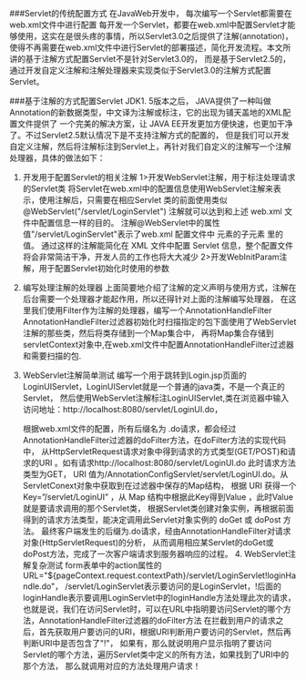 ###Servlet的传统配置方式
   在JavaWeb开发中， 每次编写一个Servlet都需要在web.xml文件中进行配置
   每开发一个Servlet，都要在web.xml中配置Servlet才能够使用，这实在是很头疼的事情，所以Servlet3.0之后提供了注解(annotation)，
   使得不再需要在web.xml文件中进行Servlet的部署描述，简化开发流程。本文所讲的基于注解方式配置Servlet不是针对Servlet3.0的，
   而是基于Servlet2.5的，通过开发自定义注解和注解处理器来实现类似于Servlet3.0的注解方式配置Servlet。

###基于注解的方式配置Servlet
   JDK1. 5版本之后， JAVA提供了一种叫做Annotation的新数据类型，中文译为注解或标注，它的出现为铺天盖地的XML配置文件提供了
   一个完美的解决方案，让 JAVA EE开发更加方便快速，也更加干净了。不过Servlet2.5默认情况下是不支持注解方式的配置的，
   但是我们可以开发自定义注解，然后将注解标注到Servlet上，再针对我们自定义的注解写一个注解处理器，具体的做法如下：
   1. 开发用于配置Servlet的相关注解
        1>开发WebServlet注解，用于标注处理请求的Servlet类
        将Servlet在web.xml中的配置信息使用WebServlet注解来表示，使用注解后，只需要在相应Servlet 类的前面使用类似
        @WebServlet("/servlet/LoginServlet") 注解就可以达到和上述 web.xml 文件中配置信息一样的目的。
        注解@WebServlet中的属性值"/servlet/LoginServlet"表示了web.xml 配置文件中 <servlet-mapping> 元素的子元素 <url-pattern> 里的值。
        通过这样的注解能简化在 XML 文件中配置 Servlet 信息，整个配置文件将会非常简洁干净，开发人员的工作也将大大减少
        2>开发WebInitParam注解，用于配置Servlet初始化时使用的参数
   2. 编写处理注解的处理器
       上面简要地介绍了注解的定义声明与使用方式，注解在后台需要一个处理器才能起作用，所以还得针对上面的注解编写处理器，
       在这里我们使用Filter作为注解的处理器，编写一个AnnotationHandleFilter
       AnnotationHandleFilter过滤器初始化时扫描指定的包下面使用了WebServlet注解的那些类，然后将类存储到一个Map集合中，
       再将Map集合存储到servletContext对象中,在web.xml文件中配置AnnotationHandleFilter过滤器和需要扫描的包.
   3. WebServlet注解简单测试
       编写一个用于跳转到Login.jsp页面的LoginUIServlet，LoginUIServlet就是一个普通的java类，不是一个真正的Servlet，
      然后使用WebServlet注解标注LoginUIServlet,类在浏览器中输入访问地址：http://localhost:8080/servlet/LoginUI.do，

      根据web.xml文件的配置，所有后缀名为 .do请求，都会经过AnnotationHandleFilter过滤器的doFilter方法，在doFilter方法的实现代码中，
      从HttpServletRequest请求对象中得到请求的方式类型(GET/POST)和请求的URI 。如有请求http://localhost:8080/servlet/LoginUI.do
      此时请求方法类型为GET， URI 值为/AnnotationConfigServlet/servlet/LoginUI.do。从ServletConext对象中获取到在过滤器中保存的Map结构，
      根据 URI 获得一个 Key=”/servlet/LoginUI” ，从 Map 结构中根据此Key得到Value ，此时Value就是要请求调用的那个Servlet类，
      根据Servlet类创建对象实例，再根据前面得到的请求方法类型，能决定调用此Servlet对象实例的 doGet 或 doPost 方法。
      最终客户端发生的后缀为.do请求，经由AnnotationHandleFilter对请求对象(HttpServletRequest)的分析，
      从而调用相应某Servlet的doGet或doPost方法，完成了一次客户端请求到服务器响应的过程。
    4. WebServlet注解复杂测试
       form表单中的action属性的URL="${pageContext.request.contextPath}/servlet/LoginServlet!loginHandle.do"，
       /servlet/LoginServlet表示要访问的是LoginServlet，!后面的loginHandle表示要调用LoginServlet中的loginHandle方法处理此次的请求，
       也就是说，我们在访问Servlet时，可以在URL中指明要访问Servlet的哪个方法，AnnotationHandleFilter过滤器的doFilter方法
       在拦截到用户的请求之后，首先获取用户要访问的URI，根据URI判断用户要访问的Servlet，然后再判断URI中是否包含了"!"，
       如果有，那么就说明用户显示指明了要访问Servlet的哪个方法，遍历Servlet类中定义的所有方法，如果找到了URI中的那个方法，
       那么就调用对应的方法处理用户请求！